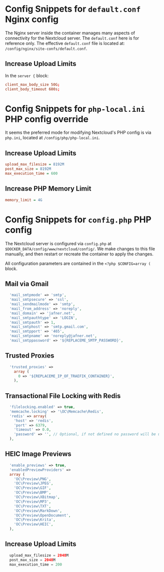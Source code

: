 # Config Snippets for `default.conf` Nginx config
The Nginx server inside the container manages many aspects of connectivity for the Nextcloud server. 
The `default.conf` here is for reference only.
The effective `default.conf` file is located at: `/config/nginx/site-confs/default.conf`.


## Increase Upload Limits
In the `server {` block:
```conf
client_max_body_size 50G;
client_body_timeout 600s;
```

# Config Snippets for `php-local.ini` PHP config override
It seems the preferred mode for modifying Nextcloud's PHP config is via `php.ini`, located at `/config/php/php-local.ini`.

## Increase Upload Limits
```ini
upload_max_filesize = 8192M
post_max_size = 8192M
max_execution_time = 600
```

## Increase PHP Memory Limit
```ini
memory_limit = 4G
```

# Config Snippets for `config.php` PHP config
The Nextcloud server is configured via `config.php` at `$DOCKER_DATA/config/www/nextcloud/config/`. We make changes to this file manually, and then restart or recreate the container to apply the changes.

All configuration parameters are contained in the `<?php $CONFIG=array (` block.

## Mail via Gmail
```php
  'mail_smtpmode' => 'smtp',
  'mail_smtpsecure' => 'ssl',
  'mail_sendmailmode' => 'smtp',
  'mail_from_address' => 'noreply',
  'mail_domain' => 'jafner.net',
  'mail_smtpauthtype' => 'LOGIN',
  'mail_smtpauth' => 1,
  'mail_smtphost' => 'smtp.gmail.com',
  'mail_smtpport' => '465',
  'mail_smtpname' => 'noreply@jafner.net',
  'mail_smtppassword' => '${REPLACEME_SMTP_PASSWORD}',
```

## Trusted Proxies
```php
  'trusted_proxies' => 
    array (
      0 => '${REPLACEME_IP_OF_TRAEFIK_CONTAINER}',
    ),
```

## Transactional File Locking with Redis
```php
  'filelocking.enabled' => true,
  'memcache.locking' => '\OC\Memcache\Redis',
  'redis' => array(
    'host' => 'redis',
    'port' => 6379,
    'timeout' => 0.0,
    'password' => '', // Optional, if not defined no password will be used.
  ),
```

## HEIC Image Previews
```php
  'enable_previews' => true,
  'enabledPreviewProviders' =>
  array (
    'OC\Preview\PNG',
    'OC\Preview\JPEG',
    'OC\Preview\GIF',
    'OC\Preview\BMP',
    'OC\Preview\XBitmap',
    'OC\Preview\MP3',
    'OC\Preview\TXT',
    'OC\Preview\MarkDown',
    'OC\Preview\OpenDocument',
    'OC\Preview\Krita',
    'OC\Preview\HEIC',
  ),
```

## Increase Upload Limits
```php
  upload_max_filesize = 2048M
  post_max_size = 2048M
  max_execution_time = 200
```